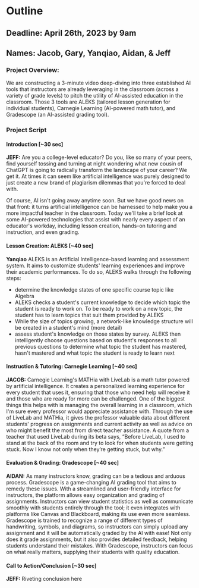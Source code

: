 # Outline

## Deadline: April 26th, 2023 by 9am

## Names: Jacob, Gary, Yanqiao, Aidan, & Jeff

### Project Overview:

We are constructing a 3-minute video deep-diving into three established AI tools that instructors are already leveraging in the classroom (across a variety of grade levels) to pitch the utility of AI-assisted education in the classroom. Those 3 tools are ALEKS (tailored lesson generation for individual students), Carnegie Learning (AI-powered math tutor), and Gradescope (an AI-assisted grading tool).


### Project Script

#### Introduction [~30 sec]

**JEFF:** Are you a college-level educator? Do you, like so many of your peers, find yourself tossing and turning at night wondering what new cousin of ChatGPT is going to radically transform the landscape of your career? We get it. At times it can seem like artificial intelligence was purely designed to just create a new brand of plagiarism dilemmas that you're forced to deal with.

Of course, AI isn't going away anytime soon. But we have good news on that front: it turns artificial intelligence can be harnessed to help make you a more impactful teacher in the classroom. Today we'll take a brief look at some AI-powered technologies that assist with nearly every aspect of an educator's workday, including lesson creation, hands-on tutoring and instruction, and even grading.

#### Lesson Creation: ALEKS [~40 sec]

  **Yanqiao** ALEKS is an Artificial Intelligence-based learning and assessment system. It aims to customize students' learning experiences and improve their academic performances. To do so, ALEKS walks through the following steps:

- determine the knowledge states of one specific course topic like Algebra
- ALEKS checks a student's current knowledge to decide which topic the student is ready to work on. To be ready to work on a new topic, the student has to learn topics that suit them provided by ALEKS
- While the size of topics growing, a network-like knowledge structure will be created in a student's mind (more detail)
- assess student's knowledge on those states by survey. ALEKS then intelligently choose questions based on student's responses to all previous questions to determine what topic the student has mastered, hasn't mastered and what topic the student is ready to learn next

#### Instruction & Tutoring: Carnegie Learning [~40 sec]

**JACOB:** Carnegie Learning's MATHia with LiveLab is a math tutor powered by artificial intelligence. It creates a personalized learning experience for every student that uses it, ensuring that those who need help will receive it and those who are ready for more can be challenged. One of the biggest things this helps with is managing the overall learning in a classroom, which I'm sure every professor would appreciate assistance with. Through the use of LiveLab and MATHia, it gives the professor valuable data about different students' progress on assignments and current activity as well as advice on who might benefit the most from direct teacher assistance. A quote from a teacher that used LiveLab during its beta says, “Before LiveLab, I used to stand at the back of the room and try to look for when students were getting stuck. Now I know not only when they’re getting stuck, but why.”

#### Evaluation & Grading: Gradescope [~40 sec]

**AIDAN:** As many instructors know, grading can be a tedious and arduous process. Gradescope is a game-changing AI grading tool that aims to remedy these issues. With a streamlined and user-friendly interface for instructors, the platform allows easy organization and grading of assignments. Instructors can view student statistics as well as communicate smoothly with students entirely through the tool; it even integrates with platforms like Canvas and Blackboard, making its use even more seamless. Gradescope is trained to recognize a range of different types of handwriting, symbols, and diagrams, so instructors can simply upload any assignment and it will be automatically graded by the AI with ease! Not only does it grade assignments, but it also provides detailed feedback, helping students understand their mistakes. With Gradescope, instructors can focus on what really matters, supplying their students with quality education.

#### Call to Action/Conclusion [~30 sec]

**JEFF:** Riveting conclusion here
